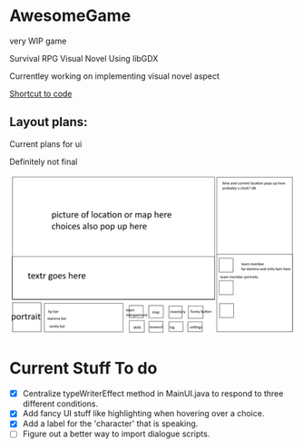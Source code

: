 # AwesomeGame
very WIP game

Survival RPG Visual Novel
Using libGDX

Currentley working on implementing visual novel aspect

[Shortcut to code](https://github.com/lognguyenle/AwesomeGame/blob/main/mainProject/core/src/com/mygdx/game/AwesomeGame.java)

## Layout plans:
Current plans for ui

Definitely not final 

![here](https://github.com/lognguyenle/AwesomeGame/blob/main/Documentation/layout.png?raw=true)


# Current Stuff To do
- [x] Centralize typeWriterEffect method in MainUI.java to respond to three different conditions.
- [x] Add fancy UI stuff like highlighting when hovering over a choice.
- [x] Add a label for the 'character' that is speaking.
- [ ] Figure out a better way to import dialogue scripts.
